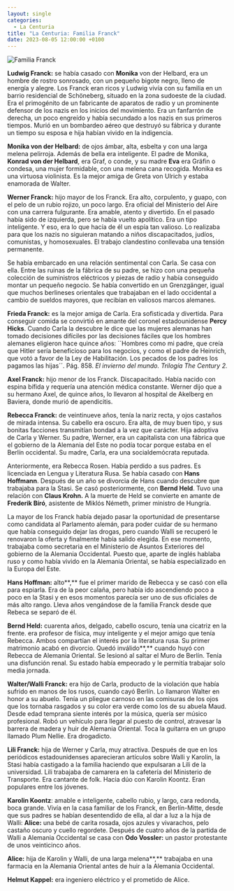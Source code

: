 ```yaml
---
layout: single
categories:
  - La Centuria
title: "La Centuria: Familia Franck"
date: 2023-08-05 12:00:00 +0100
---
```

  

![Familia Franck](/assets/img/familia-franck.png)

**Ludwig Franck:** se había casado con **Monika** von der Helbard, era
un hombre de rostro sonrosado, con un pequeño bigote negro, lleno de
energía y alegre. Los Franck eran ricos y Ludwig vivía con su familia en
un barrio residencial de Schöneberg, situado en la zona sudoeste de la
ciudad. Era el primogénito de un fabricante de aparatos de radio y un
prominente defensor de los nazis en los inicios del movimiento. Era un
fanfarrón de derecha, un poco engreído y había secundado a los nazis en
sus primeros tiempos. Murió en un bombardeo aéreo que destruyó su
fábrica y durante un tiempo su esposa e hija habían vivido en la
indigencia.

**Monika von der Helbard:** de ojos ámbar, alta, esbelta y con una larga
melena pelirroja. Además de bella era inteligente. El padre de Monika,
**Konrad von der Helbard**, era Graf, o conde, y su madre **Eva** era
Gräfin o condesa, una mujer formidable, con una melena cana recogida.
Monika es una virtuosa violinista. Es la mejor amiga de Greta von Ulrich
y estaba enamorada de Walter.

**Werner Franck:** hijo mayor de los Franck. Era alto, corpulento, y
guapo, con el pelo de un rubio rojizo, un poco largo. Era oficial del
Ministerio del Aire con una carrera fulgurante. Era amable, atento y
divertido. En el pasado había sido de izquierda, pero se había vuelto
apolítico. Era un tipo inteligente. Y eso, era lo que hacía de él un
espía tan valioso. Lo realizaba para que los nazis no siguieran matando
a niños discapacitados, judíos, comunistas, y homosexuales. El trabajo
clandestino conllevaba una tensión permanente.

Se había embarcado en una relación sentimental con Carla. Se casa con
ella. Entre las ruinas de la fábrica de su padre, se hizo con una
pequeña colección de suministros eléctricos y piezas de radio y había
conseguido montar un pequeño negocio. Se había convertido en un
Grenzgänger, igual que muchos berlineses orientales que trabajaban en el
lado occidental a cambio de sueldos mayores, que recibían en valiosos
marcos alemanes.

**Frieda Franck:** es la mejor amiga de Carla. Era sofisticada y
divertida. Para conseguir comida se convirtió en amante del coronel
estadounidense **Percy Hicks**. Cuando Carla la descubre le dice que las
mujeres alemanas han tomado decisiones difíciles por las decisiones
fáciles que los hombres alemanes eligieron hace quince años: ´´Hombres
como mi padre, que creía que Hitler sería beneficioso para los negocios,
y como el padre de Heinrich, que votó a favor de la Ley de Habilitación.
Los pecados de los padres los pagamos las hijas´´. Pág. 858. *El
invierno del mundo. Trilogía The Century 2.*

**Axel Franck:** hijo menor de los Franck. Discapacitado. Había nacido
con espina bífida y requería una atención médica constante. Werner dijo
que a su hermano Axel, de quince años, lo llevaron al hospital de
Akelberg en Baviera, donde murió de apendicitis.

**Rebecca Franck:** de veintinueve años, tenía la nariz recta, y ojos
castaños de mirada intensa. Su cabello era oscuro. Era alta, de muy buen
tipo, y sus bonitas facciones transmitían bondad a la vez que carácter.
Hija adoptiva de Carla y Werner. Su padre, Werner, era un capitalista
con una fábrica que el gobierno de la Alemania del Este no podía tocar
porque estaba en el Berlín occidental. Su madre, Carla, era una
socialdemócrata reputada.

Anteriormente, era Rebecca Rosen. Había perdido a sus padres. Es
licenciada en Lengua y Literatura Rusa. Se había casado con **Hans
Hoffmann**. Después de un año se divorcia de Hans cuando descubre que
trabajaba para la Stasi. Se casó posteriormente, con **Bernd Held**.
Tuvo una relación con **Claus Krohn.** A la muerte de Held se convierte
en amante de **Frederik Bíró**, asistente de Miklós Németh, primer
ministro de Hungría.

La mayor de los Franck había dejado pasar la oportunidad de presentarse
como candidata al Parlamento alemán, para poder cuidar de su hermano que
había conseguido dejar las drogas, pero cuando Walli se recuperó le
renovaron la oferta y finalmente había salido elegida. En ese momento,
trabajaba como secretaria en el Ministerio de Asuntos Exteriores del
gobierno de la Alemania Occidental. Puesto que, aparte de inglés hablaba
ruso y como había vivido en la Alemania Oriental, se había especializado
en la Europa del Este.

**Hans Hoffman:** alto**,** fue el primer marido de Rebecca y se casó
con ella para espiarla. Era de la peor calaña, pero había ido
ascendiendo poco a poco en la Stasi y en esos momentos parecía ser uno
de sus oficiales de más alto rango. Lleva años vengándose de la familia
Franck desde que Rebeca se separó de él.

**Bernd Held:** cuarenta años, delgado, cabello oscuro, tenía una
cicatriz en la frente. era profesor de física, muy inteligente y el
mejor amigo que tenía Rebecca. Ambos compartían el interés por la
literatura rusa. Su primer matrimonio acabó en divorcio. Quedó
inválido**,** cuando huyó con Rebecca de Alemania Oriental. Se lesionó
al saltar el Muro de Berlín. Tenía una disfunción renal. Su estado había
empeorado y le permitía trabajar solo media jornada.

**Walter/Walli Franck:** era hijo de Carla, producto de la violación que
había sufrido en manos de los rusos, cuando cayó Berlín. Lo llamaron
Walter en honor a su abuelo. Tenía un pliegue carnoso en las comisuras
de los ojos que los tornaba rasgados y su color era verde como los de su
abuela Maud. Desde edad temprana siente interés por la música, quería
ser músico profesional. Robó un vehículo para llegar al puesto de
control, atravesar la barrera de madera y huir de Alemania Oriental.
Toca la guitarra en un grupo llamado Plum Nellie. Era drogadicto.

**Lili Franck:** hija de Werner y Carla, muy atractiva. Después de que
en los periódicos estadounidenses aparecieran artículos sobre Walli y
Karolin, la Stasi había castigado a la familia haciendo que expulsaran a
Lili de la universidad. Lili trabajaba de camarera en la cafetería del
Ministerio de Transporte. Era cantante de folk. Hacia dúo con Karolin
Koontz. Eran populares entre los jóvenes.

**Karolin Koontz**: amable e inteligente, cabello rubio, y largo, cara
redonda, boca grande. Vivía en la casa familiar de los Franck, en
Berlín-Mitte, desde que sus padres se habían desentendido de ella, al
dar a luz a la hija de Walli: **Alice:** una bebé de carita rosada, ojos
azules y vivarachos, pelo castaño oscuro y cuello regordete. Después de
cuatro años de la partida de Walli a Alemania Occidental se casa con
**Odo Vossler:** un pastor protestante de unos veinticinco años.

**Alice:** hija de Karolin y Walli, de una larga melena**,** trabajaba
en una farmacia en la Alemania Oriental antes de huir a la Alemania
Occidental.

**Helmut Kappel:** era ingeniero eléctrico y el prometido de Alice.
